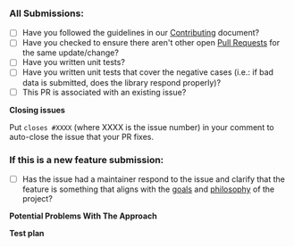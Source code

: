 ### All Submissions:

- [ ] Have you followed the guidelines in our [Contributing](https://github.com/lukeautry/tsoa/tree/master/docs/CONTRIBUTING.md) document?
- [ ] Have you checked to ensure there aren't other open [Pull Requests](https://github.com/lukeautry/tsoa/pulls) for the same update/change?
- [ ] Have you written unit tests?
- [ ] Have you written unit tests that cover the negative cases (i.e.: if bad data is submitted, does the library respond properly)?
- [ ] This PR is associated with an existing issue?

**Closing issues**

Put `closes #XXXX` (where XXXX is the issue number) in your comment to auto-close the issue that your PR fixes.

### If this is a new feature submission:

- [ ] Has the issue had a maintainer respond to the issue and clarify that the feature is something that aligns with the [goals](https://github.com/lukeautry/tsoa#goal) and [philosophy](https://github.com/lukeautry/tsoa#philosophy) of the project?

**Potential Problems With The Approach**

<!-- if there are areas of the solution that you think might have limitations or potential "gotchas", then discuss them here -->
<!-- if you have many questions, then please consider discussing them in the issue thread (unless you need to share code to illustrate the questions) -->

**Test plan**

<!-- explain why the unit tests that you added are demonstrating that the feature works -->
